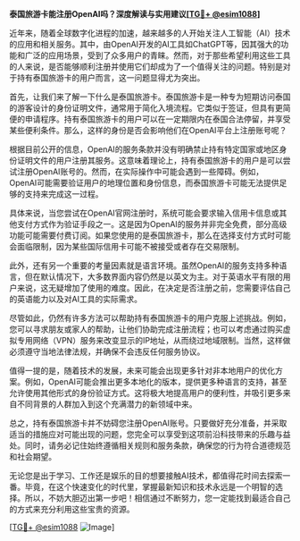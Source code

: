 **泰国旅游卡能注册OpenAI吗？深度解读与实用建议[[TG💪+ @esim1088](https://t.me/s/esim1088)]**

近年来，随着全球数字化进程的加速，越来越多的人开始关注人工智能（AI）技术的应用和相关服务。其中，由OpenAI开发的AI工具如ChatGPT等，因其强大的功能和广泛的应用场景，受到了众多用户的青睐。然而，对于那些希望利用这些工具的人来说，是否能够顺利注册并使用它们却成为了一个值得关注的问题。特别是对于持有泰国旅游卡的用户而言，这一问题显得尤为突出。

首先，让我们来了解一下什么是泰国旅游卡。泰国旅游卡是一种专为短期访问泰国的游客设计的身份证明文件，通常用于简化入境流程。它类似于签证，但具有更简便的申请程序。持有泰国旅游卡的用户可以在一定期限内在泰国合法停留，并享受某些便利条件。那么，这样的身份是否会影响他们在OpenAI平台上注册账号呢？

根据目前公开的信息，OpenAI的服务条款并没有明确禁止持有特定国家或地区身份证明文件的用户注册其服务。这意味着理论上，持有泰国旅游卡的用户是可以尝试注册OpenAI账号的。然而，在实际操作中可能会遇到一些障碍。例如，OpenAI可能需要验证用户的地理位置和身份信息，而泰国旅游卡可能无法提供足够的支持来完成这一过程。

具体来说，当您尝试在OpenAI官网注册时，系统可能会要求输入信用卡信息或其他支付方式作为验证手段之一。这是因为OpenAI的服务并非完全免费，部分高级功能可能需要付费订阅。如果您使用的是泰国旅游卡，那么在选择支付方式时可能会面临限制，因为某些国际信用卡可能不被接受或者存在交易限制。

此外，还有另一个重要的考量因素就是语言环境。虽然OpenAI的服务支持多种语言，但在默认情况下，大多数界面内容仍然是以英文为主。对于英语水平有限的用户来说，这无疑增加了使用的难度。因此，在决定是否注册之前，您需要评估自己的英语能力以及对AI工具的实际需求。

尽管如此，仍然有许多方法可以帮助持有泰国旅游卡的用户克服上述挑战。例如，您可以寻求朋友或家人的帮助，让他们协助完成注册流程；也可以考虑通过购买虚拟专用网络（VPN）服务来改变显示的IP地址，从而绕过地域限制。当然，这样做必须遵守当地法律法规，并确保不会违反任何服务协议。

值得一提的是，随着技术的发展，未来可能会出现更多针对非本地用户的优化方案。例如，OpenAI可能会推出更多本地化的版本，提供更多种语言的支持，甚至允许使用其他形式的身份验证方式。这将极大地提高用户的便利性，并吸引更多来自不同背景的人群加入到这个充满潜力的新领域中来。

总之，持有泰国旅游卡并不妨碍您注册OpenAI账号。只要做好充分准备，并采取适当的措施应对可能出现的问题，您完全可以享受到这项前沿科技带来的乐趣与益处。同时，请务必记住始终遵循相关规则和服务条款，确保您的行为符合道德规范和社会期望。

无论您是出于学习、工作还是娱乐的目的想要接触AI技术，都值得花时间去探索一番。毕竟，在这个快速变化的时代里，掌握最新知识和技术永远是一个明智的选择。所以，不妨大胆迈出第一步吧！相信通过不断努力，您一定能找到最适合自己的方式来充分利用这些宝贵的资源。

[[TG💪+ @esim1088](https://t.me/s/esim1088) ![Image](https://i.postimg.cc/4NQfJmqS/Snipaste-2025-05-13-00-14-12.png)]
